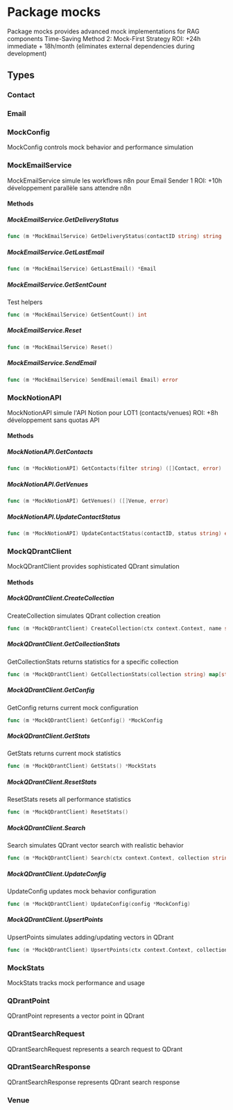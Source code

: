 # Package mocks

Package mocks provides advanced mock implementations for RAG components
Time-Saving Method 2: Mock-First Strategy
ROI: +24h immediate + 18h/month (eliminates external dependencies during development)


## Types

### Contact

### Email

### MockConfig

MockConfig controls mock behavior and performance simulation


### MockEmailService

MockEmailService simule les workflows n8n pour Email Sender 1
ROI: +10h développement parallèle sans attendre n8n


#### Methods

##### MockEmailService.GetDeliveryStatus

```go
func (m *MockEmailService) GetDeliveryStatus(contactID string) string
```

##### MockEmailService.GetLastEmail

```go
func (m *MockEmailService) GetLastEmail() *Email
```

##### MockEmailService.GetSentCount

Test helpers


```go
func (m *MockEmailService) GetSentCount() int
```

##### MockEmailService.Reset

```go
func (m *MockEmailService) Reset()
```

##### MockEmailService.SendEmail

```go
func (m *MockEmailService) SendEmail(email Email) error
```

### MockNotionAPI

MockNotionAPI simule l'API Notion pour LOT1 (contacts/venues)
ROI: +8h développement sans quotas API


#### Methods

##### MockNotionAPI.GetContacts

```go
func (m *MockNotionAPI) GetContacts(filter string) ([]Contact, error)
```

##### MockNotionAPI.GetVenues

```go
func (m *MockNotionAPI) GetVenues() ([]Venue, error)
```

##### MockNotionAPI.UpdateContactStatus

```go
func (m *MockNotionAPI) UpdateContactStatus(contactID, status string) error
```

### MockQDrantClient

MockQDrantClient provides sophisticated QDrant simulation


#### Methods

##### MockQDrantClient.CreateCollection

CreateCollection simulates QDrant collection creation


```go
func (m *MockQDrantClient) CreateCollection(ctx context.Context, name string, config map[string]interface{}) error
```

##### MockQDrantClient.GetCollectionStats

GetCollectionStats returns statistics for a specific collection


```go
func (m *MockQDrantClient) GetCollectionStats(collection string) map[string]interface{}
```

##### MockQDrantClient.GetConfig

GetConfig returns current mock configuration


```go
func (m *MockQDrantClient) GetConfig() *MockConfig
```

##### MockQDrantClient.GetStats

GetStats returns current mock statistics


```go
func (m *MockQDrantClient) GetStats() *MockStats
```

##### MockQDrantClient.ResetStats

ResetStats resets all performance statistics


```go
func (m *MockQDrantClient) ResetStats()
```

##### MockQDrantClient.Search

Search simulates QDrant vector search with realistic behavior


```go
func (m *MockQDrantClient) Search(ctx context.Context, collection string, req *QDrantSearchRequest) (*QDrantSearchResponse, error)
```

##### MockQDrantClient.UpdateConfig

UpdateConfig updates mock behavior configuration


```go
func (m *MockQDrantClient) UpdateConfig(config *MockConfig)
```

##### MockQDrantClient.UpsertPoints

UpsertPoints simulates adding/updating vectors in QDrant


```go
func (m *MockQDrantClient) UpsertPoints(ctx context.Context, collection string, points []*QDrantPoint) error
```

### MockStats

MockStats tracks mock performance and usage


### QDrantPoint

QDrantPoint represents a vector point in QDrant


### QDrantSearchRequest

QDrantSearchRequest represents a search request to QDrant


### QDrantSearchResponse

QDrantSearchResponse represents QDrant search response


### Venue

